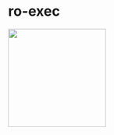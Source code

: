 # ro-exec
<img src="https://i.pinimg.com/originals/fb/af/c5/fbafc5002965589d6c1dbb33fbcb1472.gif" width="200" lenght="400" />
